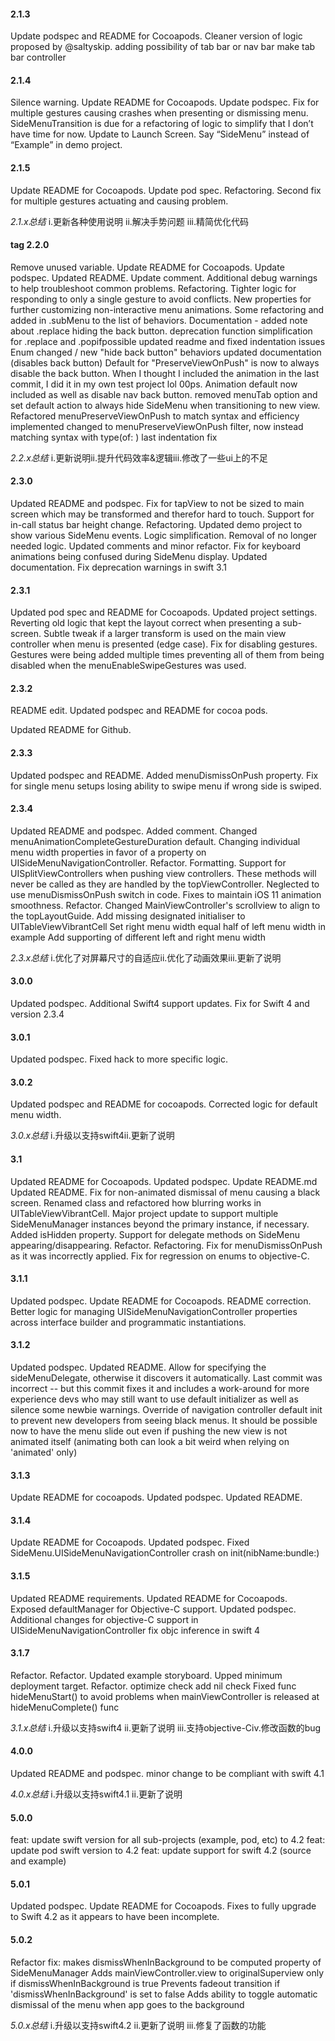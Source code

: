 #### 2.1.3
  Update podspec and README for Cocoapods.
  Cleaner version of logic proposed by @saltyskip.
  adding possibility of tab bar or nav bar
  make tab bar controller

#### 2.1.4
  Silence warning.
  Update README for Cocoapods.
  Update podspec.
  Fix for multiple gestures causing crashes when presenting or dismissing menu. SideMenuTransition is due for a refactoring of logic to simplify that I don’t have time for now.
  Update to Launch Screen.
  Say “SideMenu” instead of “Example” in demo project.
  
#### 2.1.5
  Update README for Cocoapods.
  Update pod spec.
  Refactoring.
  Second fix for multiple gestures actuating and causing problem.
  
*2.1.x总结* i.更新各种使用说明 ii.解决手势问题 iii.精简优化代码

#### tag 2.2.0
  Remove unused variable.
  Update README for Cocoapods.
  Update podspec.
  Updated README.
  Update comment.
  Additional debug warnings to help troubleshoot common problems.
  Refactoring.
  Tighter logic for responding to only a single gesture to avoid conflicts.
  New properties for further customizing non-interactive menu animations.
  Some refactoring and added in .subMenu to the list of behaviors.
  Documentation - added note about .replace hiding the back button.
  deprecation function simplification for .replace and .popifpossible
  updated readme and fixed indentation issues
  Enum changed / new "hide back button" behaviors
  updated documentation (disables back button)
  Default for "PreserveViewOnPush" is now to always disable the back button.
  When I thought I included the animation in the last commit, I did it in my own test project lol 00ps. Animation default now included as well as disable nav back button.
  removed menuTab option and set default action to always hide SideMenu when transitioning to new view. Refactored menuPreserveViewOnPush to match syntax and efficiency
  implemented changed to menuPreserveViewOnPush filter, now instead matching syntax with type(of: )
  last indentation fix
  
*2.2.x总结*  i.更新说明ii.提升代码效率&逻辑iii.修改了一些ui上的不足

#### 2.3.0
  Updated README and podspec.
  Fix for tapView to not be sized to main screen which may be transformed and therefor hard to touch.
  Support for in-call status bar height change.
  Refactoring.
  Updated demo project to show various SideMenu events.
  Logic simplification.
  Removal of no longer needed logic.
  Updated comments and minor refactor.
  Fix for keyboard animations being confused during SideMenu display.
  Updated documentation.
  Fix deprecation warnings in swift 3.1

#### 2.3.1
  Updated pod spec and README for Cocoapods.
  Updated project settings.
  Reverting old logic that kept the layout correct when presenting a sub-screen.
  Subtle tweak if a larger transform is used on the main view controller when menu is presented (edge case).
  Fix for disabling gestures. Gestures were being added multiple times preventing all of them from being disabled when the menuEnableSwipeGestures was used.

#### 2.3.2
  README edit.
  Updated podspec and README for cocoa pods.

Updated README for Github.

#### 2.3.3
  Updated podspec and README.
  Added menuDismissOnPush property.
  Fix for single menu setups losing ability to swipe menu if wrong side is swiped.

#### 2.3.4
  Updated README and podspec.
  Added comment.
  Changed menuAnimationCompleteGestureDuration default.
  Changing individual menu width properties in favor of a property on UISideMenuNavigationController.
  Refactor.
  Formatting.
  Support for UISplitViewControllers when pushing view controllers.
  These methods will never be called as they are handled by the topViewController.
  Neglected to use menuDismissOnPush switch in code.
  Fixes to maintain iOS 11 animation smoothness.
  Refactor.
  Changed MainViewController's scrollview to align to the topLayoutGuide.
  Add missing designated initialiser to UITableViewVibrantCell
  Set right menu width equal half of left menu width in example
  Add supporting of different left and right menu width
  
*2.3.x总结*  i.优化了对屏幕尺寸的自适应ii.优化了动画效果iii.更新了说明


#### 3.0.0
  Updated podspec.
  Additional Swift4 support updates.
  Fix for Swift 4 and version 2.3.4

#### 3.0.1
  Updated podspec.
  Fixed hack to more specific logic.

#### 3.0.2
  Updated podspec and README for cocoapods.
  Corrected logic for default menu width.
  
*3.0.x总结* i.升级以支持swift4ii.更新了说明
  
#### 3.1
  Updated README for Cocoapods.
  Updated podspec.
  Update README.md
  Updated README.
  Fix for non-animated dismissal of menu causing a black screen.
  Renamed class and refactored how blurring works in UITableViewVibrantCell.
  Major project update to support multiple SideMenuManager instances beyond the primary instance, if necessary.
  Added isHidden property.
  Support for delegate methods on SideMenu appearing/disappearing.
  Refactor.
  Refactoring.
  Fix for menuDismissOnPush as it was incorrectly applied.
  Fix for regression on enums to objective-C.

#### 3.1.1
  Updated podspec.
  Update README for Cocoapods.
  README correction.
  Better logic for managing UISideMenuNavigationController properties across interface builder and programmatic instantiations.

#### 3.1.2
  Updated podspec.
  Updated README.
  Allow for specifying the sideMenuDelegate, otherwise it discovers it automatically.
  Last commit was incorrect -- but this commit fixes it and includes a work-around for more experience devs who may still want to use default initializer as well as silence some newbie warnings.
  Override of navigation controller default init to prevent new developers from seeing black menus.
  It should be possible now to have the menu slide out even if pushing the new view is not animated itself (animating both can look a bit weird when relying on 'animated' only)

#### 3.1.3
  Update README for cocoapods.
  Updated podspec.
  Updated README.

#### 3.1.4
  Update README for Cocoapods.
  Updated podspec.
  Fixed SideMenu.UISideMenuNavigationController crash on init(nibName:bundle:)

#### 3.1.5
  Updated README requirements.
  Updated README for Cocoapods.
  Exposed defaultManager for Objective-C support.
  Updated podspec.
  Additional changes for objective-C support in UISideMenuNavigationController
  fix objc inference in swift 4

#### 3.1.7
  Refactor.
  Refactor.
  Updated example storyboard.
  Upped minimum deployment target.
  Refactor.
  optimize check
  add nil check
  Fixed func hideMenuStart() to avoid problems when mainViewController is released at hideMenuComplete() func
  
*3.1.x总结* i.升级以支持swift4 ii.更新了说明 iii.支持objective-Civ.修改函数的bug

#### 4.0.0
  Updated README and podspec.
  minor change to be compliant with swift 4.1
  
*4.0.x总结*  i.升级以支持swift4.1 ii.更新了说明

#### 5.0.0
  feat: update swift version for all sub-projects (example,  pod, etc) to 4.2
  feat: update pod swift version to 4.2
  feat: update support for swift 4.2 (source and example)

#### 5.0.1
  Updated podspec.
  Update README for Cocoapods.
  Fixes to fully upgrade to Swift 4.2 as it appears to have been incomplete.
  
#### 5.0.2
  Refactor
  fix: makes dismissWhenInBackground to be computed property of SideMenuManager
  Adds mainViewController.view to originalSuperview only if dismissWhenInBackground is true
  Prevents fadeout transition if 'dismissWhenInBackground' is set to false
  Adds ability to toggle automatic dismissal of the menu when app goes to the background
  
*5.0.x总结*  i.升级以支持swift4.2 ii.更新了说明 iii.修复了函数的功能
